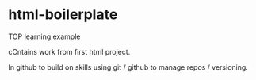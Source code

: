 # html-boilerplate
TOP learning example

cCntains work from first html project. 

In github to build on skills using git / github to manage repos / versioning.
